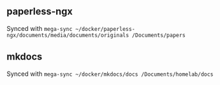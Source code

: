 ## paperless-ngx

Synced with `mega-sync ~/docker/paperless-ngx/documents/media/documents/originals /Documents/papers`

## mkdocs
Synced with `mega-sync ~/docker/mkdocs/docs /Documents/homelab/docs`